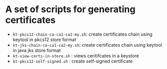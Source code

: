 # A set of scripts for generating certificates

- `kt-pkcs12-chain-ca-ca1-ca2-my.sh`: create certificates chain using keytool in pkcs12 store format
- `kt-jks-chain-ca-ca1-ca2-my.sh`: create certificates chain using keytool in java jks store format
- `kt-view-certs-in-store.sh` : views ceritifcates in a keystore
- `kt-pkcs12-self-signed.sh` : create self-signed certificate
